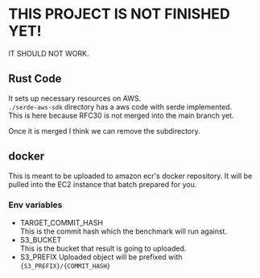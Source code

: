 # THIS PROJECT IS NOT FINISHED YET!
IT SHOULD NOT WORK.

## Rust Code
It sets up necessary resources on AWS.  
`./serde-aws-sdk` directory has a aws code with serde implemented.  
This is here because RFC30 is not merged into the main branch yet.  

Once it is merged I think we can remove the subdirectory.  

## docker

This is meant to be uploaded to amazon ecr's docker repository.
It will be pulled into the EC2 instance that batch prepared for you.

### Env variables
- TARGET_COMMIT_HASH  
  This is the commit hash which the benchmark will run against.
- S3_BUCKET  
  This is the bucket that result is going to uploaded.
- S3_PREFIX
  Uploaded object will be prefixed with `{S3_PREFIX}/{COMMIT_HASH}`
